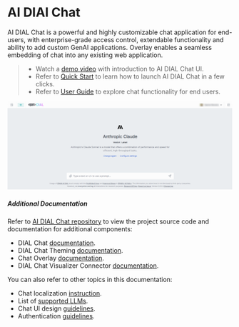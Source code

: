 # AI DIAl Chat

AI DIAL Chat is a powerful and highly customizable chat application for end-users, with enterprise-grade access control, extendable functionality and ability to add custom GenAI applications. Overlay enables a seamless embedding of chat into any existing web application.

> * Watch a [demo video](/docs/video%20demos/1.Chat/1.dial-ui-basics.md) with introduction to AI DIAL Chat UI.
> * Refer to [Quick Start](/docs/quick-start.md) to learn how to launch AI DIAL Chat in a few clicks.
> * Refer to [User Guide](/docs/tutorials/0.user-guide.md) to explore chat functionality for end users.

![](img/chat-intro.png)

##### Additional Documentation

Refer to [AI DIAL Chat repository](https://github.com/epam/ai-dial-chat) to view the project source code and documentation for additional components:

* DIAL Chat [documentation](https://github.com/epam/ai-dial-chat/blob/development/apps/chat/README.md).
* DIAL Chat Theming [documentation](https://github.com/epam/ai-dial-chat/blob/development/docs/THEME-CUSTOMIZATION.md).
* Chat Overlay [documentation](https://github.com/epam/ai-dial-chat/blob/development/libs/overlay/README.md).
* DIAL Chat Visualizer Connector [documentation](https://github.com/epam/ai-dial-chat/blob/development/libs/chat-visualizer-connector/README.md).

You can also refer to other topics in this documentation:

* Chat localization [instruction](/docs/tutorials/1.developers/3.chat/1.localization.md).
* List of [supported LLMs](/docs/platform/2.supported-models.md).
* Chat UI design [guidelines](/docs/tutorials/1.developers/3.chat/3.chat-design.md).
* Authentication [guidelines](/docs/platform/3.core/1.auth-intro.md).
